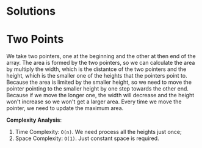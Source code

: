 # Solutions

# Two Points

We take two pointers, one at the beginning and the other at then end of the array. The area is formed by the two pointers, so we can calculate the area by multiply the width, which is the distantce of the two pointers and the height, which is the smaller one of the heights that the pointers point to. Because the area is limited by the smaller height, so we need to move the pointer pointing to the smaller height by one step towards the other end. Because if we move the longer one, the width will decrease and the height won't increase so we won't get a larger area. Every time we move the pointer, we need to update the maximum area.

**Complexity Analysis**:
1. Time Complexity: `O(n)`. We need process all the heights just once;
1. Space Complexity: `O(1)`. Just constant space is required.

